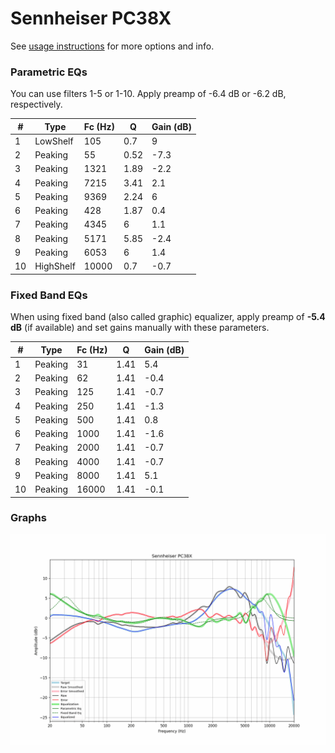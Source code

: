 # Sennheiser PC38X
See [usage instructions](https://github.com/jaakkopasanen/AutoEq#usage) for more options and info.

### Parametric EQs
You can use filters 1-5 or 1-10. Apply preamp of -6.4 dB or -6.2 dB, respectively.

|   # | Type      |   Fc (Hz) |    Q |   Gain (dB) |
|-----|-----------|-----------|------|-------------|
|   1 | LowShelf  |       105 | 0.7  |         9   |
|   2 | Peaking   |        55 | 0.52 |        -7.3 |
|   3 | Peaking   |      1321 | 1.89 |        -2.2 |
|   4 | Peaking   |      7215 | 3.41 |         2.1 |
|   5 | Peaking   |      9369 | 2.24 |         6   |
|   6 | Peaking   |       428 | 1.87 |         0.4 |
|   7 | Peaking   |      4345 | 6    |         1.1 |
|   8 | Peaking   |      5171 | 5.85 |        -2.4 |
|   9 | Peaking   |      6053 | 6    |         1.4 |
|  10 | HighShelf |     10000 | 0.7  |        -0.7 |

### Fixed Band EQs
When using fixed band (also called graphic) equalizer, apply preamp of **-5.4 dB** (if available) and set gains manually with these parameters.

|   # | Type    |   Fc (Hz) |    Q |   Gain (dB) |
|-----|---------|-----------|------|-------------|
|   1 | Peaking |        31 | 1.41 |         5.4 |
|   2 | Peaking |        62 | 1.41 |        -0.4 |
|   3 | Peaking |       125 | 1.41 |        -0.7 |
|   4 | Peaking |       250 | 1.41 |        -1.3 |
|   5 | Peaking |       500 | 1.41 |         0.8 |
|   6 | Peaking |      1000 | 1.41 |        -1.6 |
|   7 | Peaking |      2000 | 1.41 |        -0.7 |
|   8 | Peaking |      4000 | 1.41 |        -0.7 |
|   9 | Peaking |      8000 | 1.41 |         5.1 |
|  10 | Peaking |     16000 | 1.41 |        -0.1 |

### Graphs
![](./Sennheiser%20PC38X.png)
